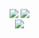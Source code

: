 <div align="center">
  <img src="https://github-readme-stats.vercel.app/api?username=CodeByChaos&show_icons=true&theme=tokyonight" />
  <img src="https://github-readme-streak-stats.herokuapp.com/?user=CodeByChaos" />
</div>
<div align="center">
  <img src="https://github-readme-activity-graph.vercel.app/graph?username=CodeByChaos&theme=xcode" />
</div>



<!--
**CodeByChaos/CodeByChaos** is a ✨ _special_ ✨ repository because its `README.md` (this file) appears on your GitHub profile.

Here are some ideas to get you started:

- 🔭 I’m currently working on ...
- 🌱 I’m currently learning ...
- 👯 I’m looking to collaborate on ...
- 🤔 I’m looking for help with ...
- 💬 Ask me about ...
- 📫 How to reach me: ...
- 😄 Pronouns: ...
- ⚡ Fun fact: ...
-->
